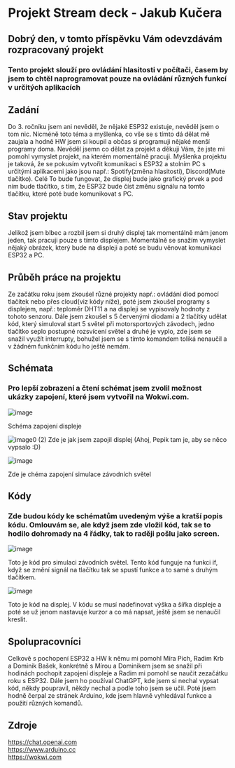 # Projekt Stream deck - Jakub Kučera
## Dobrý den, v tomto příspěvku Vám odevzdávám rozpracovaný projekt
### Tento projekt slouží pro ovládání hlasitosti v počítači, časem by jsem to chtěl naprogramovat pouze na ovládání různých funkcí v určitých aplikacích

## Zadání
Do 3. ročníku jsem ani nevěděl, že nějaké ESP32 existuje, nevěděl jsem o tom nic. Nicméně toto téma a myšlenka, co vše se s tímto dá dělat mě zaujala a hodně HW jsem si koupil a občas si programuji nějaké menší programy doma. Nevěděl jsemn co dělat za projekt a děkuji Vám, že jste mi pomohl vymyslet projekt, na kterém momentálně pracuji. Myšlenka projektu je taková, že se pokusím vytvořit komunikaci s ESP32 a stolním PC s určitými aplikacemi jako jsou např.: Spotify(změna hlasitosti), Discord(Mute tlačítko). Celé To bude fungovat, že displej bude jako grafický prvek a pod ním bude tlačítko, s tím, že ESP32 bude číst změnu signálu na tomto tlačítku, které poté bude komunikovat s PC.
## Stav projektu 
Jelikož jsem blbec a rozbil jsem si druhý displej tak momentálně mám jenom jeden, tak pracuji pouze s tímto displejem. Momentálně se snažím vymyslet nějaký obrázek, který bude na displeji a poté se budu věnovat komunikaci ESP32 a PC. 
## Průběh práce na projektu
Ze začátku roku jsem zkouśel různé projekty napŕ.: ovládání diod pomocí tlačítek nebo přes cloud(viz kódy níže), poté jsem zkoušel programy s displejem, např.: teploměr DHT11 a na displeji se vypisovaly hodnoty z tohoto senzoru. Dále jsem zkoušel s 5 červenými diodami a 2 tlačítky udělat kód, který simuloval start 5 světel při motorsportových závodech, jedno tlačítko seplo postupné rozsvícení světel a druhé je vyplo, zde jsem se snažil využít interrupty, bohužel jsem se s tímto komandem toliká nenaučil a v žádném funkčním kódu ho ještě nemám. 
## Schémata
### Pro lepší zobrazení a čtení schémat jsem zvolil možnost ukázky zapojení, které jsem vytvořil na Wokwi.com. 
![image](https://github.com/Vajco06/Projekt1/assets/154622913/bda0052e-48dd-48d4-b043-1e01e8d0d1b1)

Schéma zapojení displeje 


![image0 (2)](https://github.com/Vajco06/Projekt1/assets/154622913/f6ab5f72-f40c-4224-b8a0-2ee1c3b87c09)
Zde je jak jsem zapojil displej (Ahoj, Pepik tam je, aby se něco vypsalo :D)


![image](https://github.com/Vajco06/Projekt1/assets/154622913/ea3c986a-a946-46ad-9ae5-4f275d0ec240)

Zde je chéma zapojení simulace závodních světel

## Kódy
### Zde budou kódy ke schématům uvedeným výše a kratší popis kódu. Omlouvám se, ale když jsem zde vložil kód, tak se to hodilo dohromady na 4 řádky, tak to raději pošlu jako screen.

![image](https://github.com/Vajco06/Projekt1/assets/154622913/50ed7cab-c0bb-40a7-bfe6-ea9a9ebc5007)

Toto je kód pro simulaci závodních světel. Tento kód funguje na funkci if, když se změní signál na tlačítku tak se spustí funkce a to samé s druhým tlačítkem.

![image](https://github.com/Vajco06/Projekt1/assets/154622913/221ffc50-6490-4092-b16c-1f88a2c2af76)

Toto je kód na displej. V kódu se musí nadefinovat výška a šířka displeje a poté se už jenom nastavuje kurzor a co má napsat, ještě jsem se nenaučil kreslit. 

## Spolupracovníci
Celkově s pochopení ESP32 a HW k němu mi pomohl Míra Pich, Radim Krb a Dominik Bašek, konkrétně s Mírou a Dominikem jsem se snažil při hodinách pochopit zapojení displeje a Radim mi pomohl se naučit zezačátku roku s ESP32. Dále jsem ho používal ChatGPT, kde jsem si nechal vypsat kód, někdy poupravil, někdy nechal a podle toho jsem se učil. Poté jsem hodně čerpal ze stránek Arduino, kde jsem hlavně vyhledával funkce a použití různých komandů. 
## Zdroje
https://chat.openai.com  
https://www.arduino.cc     
https://wokwi.com 
